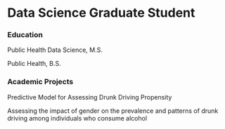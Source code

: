 # Data Science Graduate Student

### Education 
Public Health Data Science, M.S.

Public Health, B.S.

### Academic Projects
Predictive Model for Assessing Drunk Driving Propensity

Assessing the impact of gender on the prevalence and patterns of drunk driving among individuals who consume alcohol


